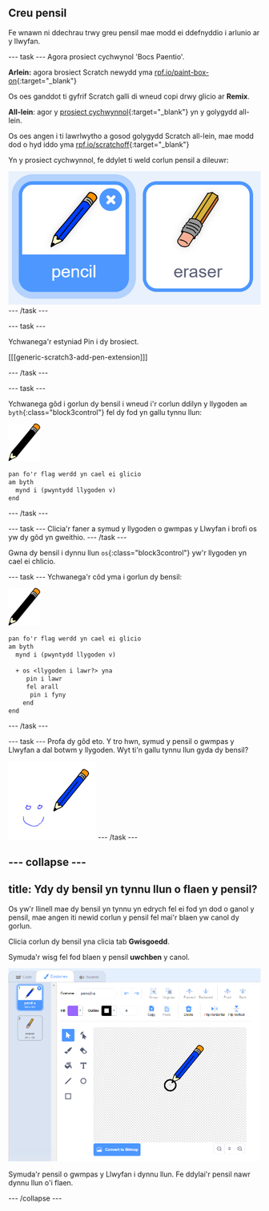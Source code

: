 ## Creu pensil

Fe wnawn ni ddechrau trwy greu pensil mae modd ei ddefnyddio i arlunio ar y llwyfan.

--- task --- Agora prosiect cychwynol 'Bocs Paentio'.

**Arlein:** agora brosiect Scratch newydd yma [rpf.io/paint-box-on](http://rpf.io/paint-box-on){:target="_blank"}

Os oes ganddot ti gyfrif Scratch galli di wneud copi drwy glicio ar **Remix**.

**All-lein**: agor y [prosiect cychwynnol](http://rpf.io/p/cy-GB/paint-box-go){:target="_blank"} yn y golygydd all-lein.

Os oes angen i ti lawrlwytho a gosod golygydd Scratch all-lein, mae modd dod o hyd iddo yma [rpf.io/scratchoff](http://rpf.io/scratchoff){:target="_blank"}

Yn y prosiect cychwynnol, fe ddylet ti weld corlun pensil a dileuwr:

![sgrinlun](images/paint-starter.png) --- /task ---

--- task ---

Ychwanega'r estyniad Pin i dy brosiect.

[[[generic-scratch3-add-pen-extension]]]

--- /task ---

--- task ---

Ychwanega gôd i gorlun dy bensil i wneud i'r corlun ddilyn y llygoden `am byth`{:class="block3control"} fel dy fod yn gallu tynnu llun:

![pensil](images/pencil.png)

```blocks3
pan fo'r flag werdd yn cael ei glicio
am byth 
  mynd i (pwyntydd llygoden v)
end
```

--- /task ---

--- task --- Clicia'r faner a symud y llygoden o gwmpas y Llwyfan i brofi os yw dy gôd yn gweithio. --- /task ---

Gwna dy bensil i dynnu llun `os`{:class="block3control"} yw'r llygoden yn cael ei chlicio.

--- task --- Ychwanega'r côd yma i gorlun dy bensil:

![pensil](images/pencil.png)

```blocks3
pan fo'r flag werdd yn cael ei glicio
am byth 
  mynd i (pwyntydd llygoden v)

  + os <llygoden i lawr?> yna 
     pin i lawr
     fel arall 
      pin i fyny
    end
end
```

--- /task ---

--- task --- Profa dy gôd eto. Y tro hwn, symud y pensil o gwmpas y Llwyfan a dal botwm y llygoden. Wyt ti'n gallu tynnu llun gyda dy bensil?

![sgrinlun](images/paint-draw.png) --- /task ---

--- collapse ---
---
title: Ydy dy bensil yn tynnu llun o flaen y pensil?
---

Os yw'r llinell mae dy bensil yn tynnu yn edrych fel ei fod yn dod o ganol y pensil, mae angen iti newid corlun y pensil fel mai'r blaen yw canol dy gorlun.

Clicia corlun dy bensil yna clicia tab **Gwisgoedd**.

Symuda'r wisg fel fod blaen y pensil **uwchben** y canol.

![Canolfan wisgoedd](images/costume-center-annotated.png)

Symuda'r pensil o gwmpas y Llwyfan i dynnu llun. Fe ddylai'r pensil nawr dynnu llun o'i flaen.

--- /collapse ---